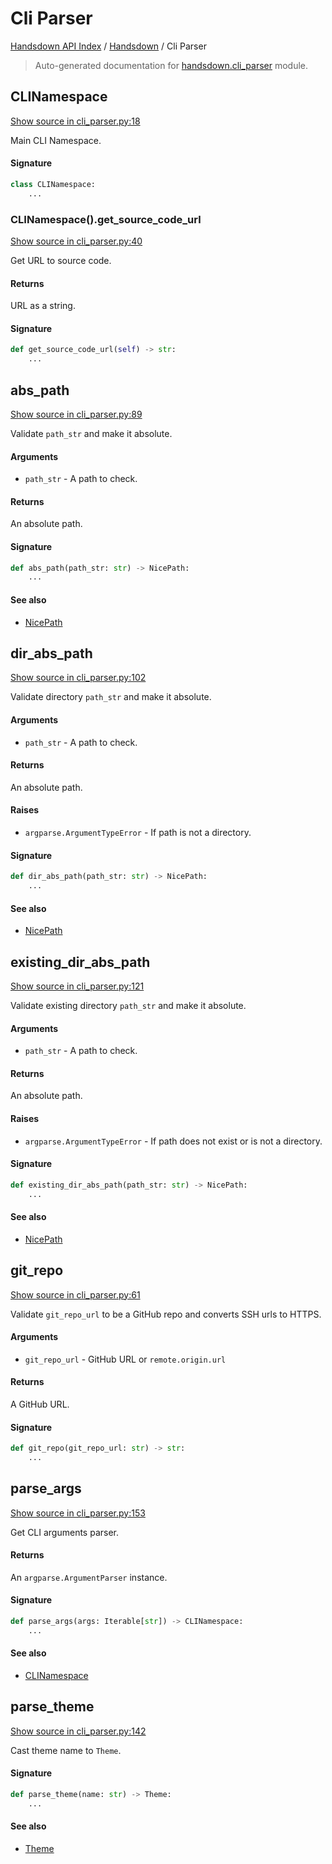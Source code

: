 # Cli Parser

[Handsdown API Index](../README.md#handsdown-api-index) /
[Handsdown](./index.md#handsdown) /
Cli Parser

> Auto-generated documentation for [handsdown.cli_parser](https://github.com/vemel/handsdown/blob/main/handsdown/cli_parser.py) module.

## CLINamespace

[Show source in cli_parser.py:18](https://github.com/vemel/handsdown/blob/main/handsdown/cli_parser.py#L18)

Main CLI Namespace.

#### Signature

```python
class CLINamespace:
    ...
```

### CLINamespace().get_source_code_url

[Show source in cli_parser.py:40](https://github.com/vemel/handsdown/blob/main/handsdown/cli_parser.py#L40)

Get URL to source code.

#### Returns

URL as a string.

#### Signature

```python
def get_source_code_url(self) -> str:
    ...
```



## abs_path

[Show source in cli_parser.py:89](https://github.com/vemel/handsdown/blob/main/handsdown/cli_parser.py#L89)

Validate `path_str` and make it absolute.

#### Arguments

- `path_str` - A path to check.

#### Returns

An absolute path.

#### Signature

```python
def abs_path(path_str: str) -> NicePath:
    ...
```

#### See also

- [NicePath](utils/nice_path.md#nicepath)



## dir_abs_path

[Show source in cli_parser.py:102](https://github.com/vemel/handsdown/blob/main/handsdown/cli_parser.py#L102)

Validate directory `path_str` and make it absolute.

#### Arguments

- `path_str` - A path to check.

#### Returns

An absolute path.

#### Raises

- `argparse.ArgumentTypeError` - If path is not a directory.

#### Signature

```python
def dir_abs_path(path_str: str) -> NicePath:
    ...
```

#### See also

- [NicePath](utils/nice_path.md#nicepath)



## existing_dir_abs_path

[Show source in cli_parser.py:121](https://github.com/vemel/handsdown/blob/main/handsdown/cli_parser.py#L121)

Validate existing directory `path_str` and make it absolute.

#### Arguments

- `path_str` - A path to check.

#### Returns

An absolute path.

#### Raises

- `argparse.ArgumentTypeError` - If path does not exist or is not a directory.

#### Signature

```python
def existing_dir_abs_path(path_str: str) -> NicePath:
    ...
```

#### See also

- [NicePath](utils/nice_path.md#nicepath)



## git_repo

[Show source in cli_parser.py:61](https://github.com/vemel/handsdown/blob/main/handsdown/cli_parser.py#L61)

Validate `git_repo_url` to be a GitHub repo and converts SSH urls to HTTPS.

#### Arguments

- `git_repo_url` - GitHub URL or `remote.origin.url`

#### Returns

A GitHub URL.

#### Signature

```python
def git_repo(git_repo_url: str) -> str:
    ...
```



## parse_args

[Show source in cli_parser.py:153](https://github.com/vemel/handsdown/blob/main/handsdown/cli_parser.py#L153)

Get CLI arguments parser.

#### Returns

An `argparse.ArgumentParser` instance.

#### Signature

```python
def parse_args(args: Iterable[str]) -> CLINamespace:
    ...
```

#### See also

- [CLINamespace](#clinamespace)



## parse_theme

[Show source in cli_parser.py:142](https://github.com/vemel/handsdown/blob/main/handsdown/cli_parser.py#L142)

Cast theme name to `Theme`.

#### Signature

```python
def parse_theme(name: str) -> Theme:
    ...
```

#### See also

- [Theme](./constants.md#theme)
